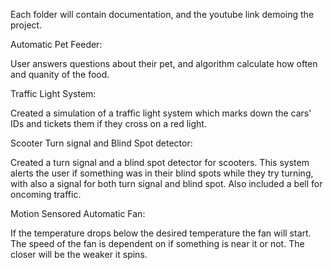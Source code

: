 Each folder will contain documentation, and the youtube link demoing the project. 


Automatic Pet Feeder: 

User answers questions about their pet, and algorithm calculate how often and quanity of the food.  


Traffic Light System: 

Created a simulation of a traffic light system which marks down the cars' IDs and tickets them if they cross on a red light. 


Scooter Turn signal and Blind Spot detector: 

Created a turn signal and a blind spot detector for scooters. This system alerts the user if something was in their blind spots while they try turning, with also a signal for both turn signal and blind spot. Also included a bell for oncoming traffic.


Motion Sensored Automatic Fan: 

If the temperature drops below the desired temperature the fan will start. The speed of the fan is dependent on if something is near it or not. The closer will be the weaker it spins. 


